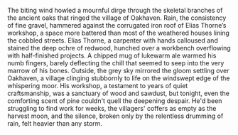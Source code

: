 The biting wind howled a mournful dirge through the skeletal branches of the ancient oaks that ringed the village of Oakhaven.  Rain, the consistency of fine gravel, hammered against the corrugated iron roof of Elias Thorne’s workshop, a space more battered than most of the weathered houses lining the cobbled streets.  Elias Thorne, a carpenter with hands calloused and stained the deep ochre of redwood, hunched over a workbench overflowing with half-finished projects.  A chipped mug of lukewarm ale warmed his numb fingers, barely deflecting the chill that seemed to seep into the very marrow of his bones.  Outside, the grey sky mirrored the gloom settling over Oakhaven, a village clinging stubbornly to life on the windswept edge of the whispering moor.  His workshop, a testament to years of quiet craftsmanship, was a sanctuary of wood and sawdust, but tonight, even the comforting scent of pine couldn't quell the deepening despair.  He'd been struggling to find work for weeks, the villagers' coffers as empty as the harvest moon, and the silence, broken only by the relentless drumming of rain, felt heavier than any storm.
